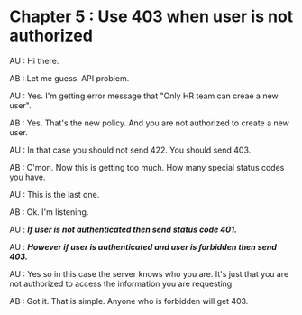# Chapter 5 : Use 403 when user is not authorized

AU : Hi there.

AB : Let me guess. API problem.

AU : Yes. I'm getting error message that "Only HR team can creae a new user".

AB : Yes. That's the new policy. And you are not authorized to create a new user.

AU : In that case you should not send 422. You should send 403.

AB : C'mon. Now this is getting too much. How many special status codes you have.

AU : This is the last one.

AB : Ok. I'm listening.

AU : ***If user is not authenticated then send status code 401.***

AU : ***However if user is authenticated and user is *forbidden* then send 403.***

AU : Yes so in this case the server knows who you are. It's just that you are not authorized to access the information you are requesting.

AB : Got it. That is simple. Anyone who is forbidden will get 403.

